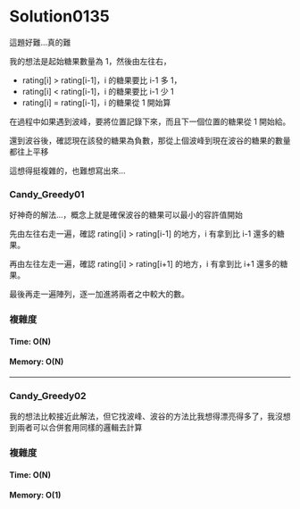 # Solution0135

這題好難...真的難

我的想法是起始糖果數量為 1，然後由左往右，
- rating[i] > rating[i-1]，i 的糖果要比 i-1 多 1，
- rating[i] < rating[i-1]，i 的糖果要比 i-1 少 1
- rating[i] = rating[i-1]，i 的糖果從 1 開始算

在過程中如果遇到波峰，要將位置記錄下來，而且下一個位置的糖果從 1 開始給。

還到波谷後，確認現在該發的糖果為負數，那從上個波峰到現在波谷的糖果的數量都往上平移

這想得挺複雜的，也難想寫出來...

### Candy_Greedy01

好神奇的解法...，概念上就是確保波谷的糖果可以最小的容許值開始

先由左往右走一遍，確認 rating[i] > rating[i-1] 的地方，i 有拿到比 i-1 還多的糖果。

再由左往左走一遍，確認 rating[i] > rating[i+1] 的地方，i 有拿到比 i+1 還多的糖果。

最後再走一遍陣列，逐一加進將兩者之中較大的數。

### 複雜度

#### Time: O(N)

#### Memory: O(N)

---

### Candy_Greedy02

我的想法比較接近此解法，但它找波峰、波谷的方法比我想得漂亮得多了，我沒想到兩者可以合併套用同樣的邏輯去計算

### 複雜度

#### Time: O(N)

#### Memory: O(1)